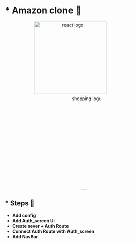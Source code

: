 # \* Amazon clone 🛒

<div align="center">
    <img src="https://user-images.githubusercontent.com/114832629/230302399-5d8f34e7-bfc5-4597-8fff-6293044f47bd.png" alt="react logo" width=230> 
    &emsp;&emsp;&emsp;&emsp;&emsp;&emsp;
    <img src="https://1000logos.net/wp-content/uploads/2016/10/Amazon-Logo.png" alt="shopping logo" width="300px" height="auto" style="border-radius:50%"> 
</div>

## \* Steps 🐾

- <b> Add config
- <b> Add Auth_screen Ui
- <b> Create sever + Auth Route
- <b> Connect Auth Route with Auth_screen
- <b> Add NavBar
